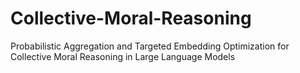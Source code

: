 # Collective-Moral-Reasoning
Probabilistic Aggregation and Targeted Embedding Optimization for Collective Moral Reasoning in Large Language Models
